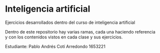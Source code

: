 # Inteligencia artificial 
Ejercicios desarrollados dentro del curso de inteligencia artificial

Dentro de este repositorio hay varias ramas, cada una haciendo referencia y con los contenidos vistos en cada clase y sus ejercicios.

Estudiante: Pablo Andrés Cotí Arredondo 1653221
